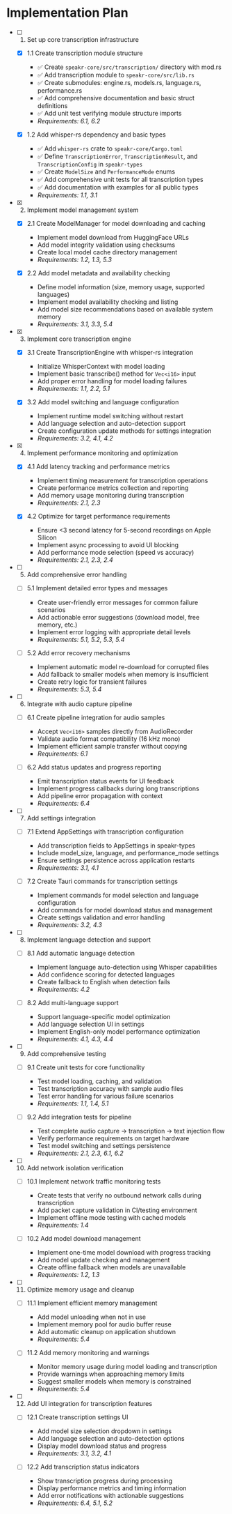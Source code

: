 # Implementation Plan

- [ ] 1. Set up core transcription infrastructure

  - [x] 1.1 Create transcription module structure

    - ✅ Create `speakr-core/src/transcription/` directory with mod.rs
    - ✅ Add transcription module to `speakr-core/src/lib.rs`
    - ✅ Create submodules: engine.rs, models.rs, language.rs, performance.rs
    - ✅ Add comprehensive documentation and basic struct definitions
    - ✅ Add unit test verifying module structure imports
    - _Requirements: 6.1, 6.2_

  - [x] 1.2 Add whisper-rs dependency and basic types
    - ✅ Add `whisper-rs` crate to `speakr-core/Cargo.toml`
    - ✅ Define `TranscriptionError`, `TranscriptionResult`, and `TranscriptionConfig` in
      `speakr-types`
    - ✅ Create `ModelSize` and `PerformanceMode` enums
    - ✅ Add comprehensive unit tests for all transcription types
    - ✅ Add documentation with examples for all public types
    - _Requirements: 1.1, 3.1_

- [x] 2. Implement model management system

  - [x] 2.1 Create ModelManager for model downloading and caching

    - Implement model download from HuggingFace URLs
    - Add model integrity validation using checksums
    - Create local model cache directory management
    - _Requirements: 1.2, 1.3, 5.3_

  - [x] 2.2 Add model metadata and availability checking
    - Define model information (size, memory usage, supported languages)
    - Implement model availability checking and listing
    - Add model size recommendations based on available system memory
    - _Requirements: 3.1, 3.3, 5.4_

- [x] 3. Implement core transcription engine

  - [x] 3.1 Create TranscriptionEngine with whisper-rs integration

    - Initialize WhisperContext with model loading
    - Implement basic transcribe() method for `Vec<i16>` input
    - Add proper error handling for model loading failures
    - _Requirements: 1.1, 2.2, 5.1_

  - [x] 3.2 Add model switching and language configuration
    - Implement runtime model switching without restart
    - Add language selection and auto-detection support
    - Create configuration update methods for settings integration
    - _Requirements: 3.2, 4.1, 4.2_

- [x] 4. Implement performance monitoring and optimization

  - [x] 4.1 Add latency tracking and performance metrics

    - Implement timing measurement for transcription operations
    - Create performance metrics collection and reporting
    - Add memory usage monitoring during transcription
    - _Requirements: 2.1, 2.3_

  - [x] 4.2 Optimize for target performance requirements
    - Ensure <3 second latency for 5-second recordings on Apple Silicon
    - Implement async processing to avoid UI blocking
    - Add performance mode selection (speed vs accuracy)
    - _Requirements: 2.1, 2.3, 2.4_

- [ ] 5. Add comprehensive error handling

  - [ ] 5.1 Implement detailed error types and messages

    - Create user-friendly error messages for common failure scenarios
    - Add actionable error suggestions (download model, free memory, etc.)
    - Implement error logging with appropriate detail levels
    - _Requirements: 5.1, 5.2, 5.3, 5.4_

  - [ ] 5.2 Add error recovery mechanisms
    - Implement automatic model re-download for corrupted files
    - Add fallback to smaller models when memory is insufficient
    - Create retry logic for transient failures
    - _Requirements: 5.3, 5.4_

- [ ] 6. Integrate with audio capture pipeline

  - [ ] 6.1 Create pipeline integration for audio samples

    - Accept `Vec<i16>` samples directly from AudioRecorder
    - Validate audio format compatibility (16 kHz mono)
    - Implement efficient sample transfer without copying
    - _Requirements: 6.1_

  - [ ] 6.2 Add status updates and progress reporting
    - Emit transcription status events for UI feedback
    - Implement progress callbacks during long transcriptions
    - Add pipeline error propagation with context
    - _Requirements: 6.4_

- [ ] 7. Add settings integration

  - [ ] 7.1 Extend AppSettings with transcription configuration

    - Add transcription fields to AppSettings in speakr-types
    - Include model_size, language, and performance_mode settings
    - Ensure settings persistence across application restarts
    - _Requirements: 3.1, 4.1_

  - [ ] 7.2 Create Tauri commands for transcription settings
    - Implement commands for model selection and language configuration
    - Add commands for model download status and management
    - Create settings validation and error handling
    - _Requirements: 3.2, 4.3_

- [ ] 8. Implement language detection and support

  - [ ] 8.1 Add automatic language detection

    - Implement language auto-detection using Whisper capabilities
    - Add confidence scoring for detected languages
    - Create fallback to English when detection fails
    - _Requirements: 4.2_

  - [ ] 8.2 Add multi-language support
    - Support language-specific model optimization
    - Add language selection UI in settings
    - Implement English-only model performance optimization
    - _Requirements: 4.1, 4.3, 4.4_

- [ ] 9. Add comprehensive testing

  - [ ] 9.1 Create unit tests for core functionality

    - Test model loading, caching, and validation
    - Test transcription accuracy with sample audio files
    - Test error handling for various failure scenarios
    - _Requirements: 1.1, 1.4, 5.1_

  - [ ] 9.2 Add integration tests for pipeline
    - Test complete audio capture → transcription → text injection flow
    - Verify performance requirements on target hardware
    - Test model switching and settings persistence
    - _Requirements: 2.1, 2.3, 6.1, 6.2_

- [ ] 10. Add network isolation verification

  - [ ] 10.1 Implement network traffic monitoring tests

    - Create tests that verify no outbound network calls during transcription
    - Add packet capture validation in CI/testing environment
    - Implement offline mode testing with cached models
    - _Requirements: 1.4_

  - [ ] 10.2 Add model download management
    - Implement one-time model download with progress tracking
    - Add model update checking and management
    - Create offline fallback when models are unavailable
    - _Requirements: 1.2, 1.3_

- [ ] 11. Optimize memory usage and cleanup

  - [ ] 11.1 Implement efficient memory management

    - Add model unloading when not in use
    - Implement memory pool for audio buffer reuse
    - Add automatic cleanup on application shutdown
    - _Requirements: 5.4_

  - [ ] 11.2 Add memory monitoring and warnings
    - Monitor memory usage during model loading and transcription
    - Provide warnings when approaching memory limits
    - Suggest smaller models when memory is constrained
    - _Requirements: 5.4_

- [ ] 12. Add UI integration for transcription features

  - [ ] 12.1 Create transcription settings UI

    - Add model size selection dropdown in settings
    - Add language selection and auto-detection options
    - Display model download status and progress
    - _Requirements: 3.1, 3.2, 4.1_

  - [ ] 12.2 Add transcription status indicators
    - Show transcription progress during processing
    - Display performance metrics and timing information
    - Add error notifications with actionable suggestions
    - _Requirements: 6.4, 5.1, 5.2_
